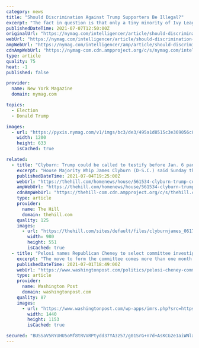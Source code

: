 ```yaml
---
category: news
title: "Should Discrimination Against Trump Supporters Be Illegal?"
excerpt: "The fact in question is that only a tiny minority of Ivy League females would consider dating a Trump supporter. This putatively appalling statistic, he argues, “reveals the predilection among many young elite Americans for progressive authoritarianism."
publishedDateTime: 2021-07-07T12:50:00Z
originalUrl: "https://nymag.com/intelligencer/article/should-discrimination-against-trump-supporters-be-illegal.html"
webUrl: "https://nymag.com/intelligencer/article/should-discrimination-against-trump-supporters-be-illegal.html"
ampWebUrl: "https://nymag.com/intelligencer/amp/article/should-discrimination-against-trump-supporters-be-illegal.html"
cdnAmpWebUrl: "https://nymag-com.cdn.ampproject.org/c/s/nymag.com/intelligencer/amp/article/should-discrimination-against-trump-supporters-be-illegal.html"
type: article
quality: 75
heat: -1
published: false

provider:
  name: New York Magazine
  domain: nymag.com

topics:
  - Election
  - Donald Trump

images:
  - url: "https://pyxis.nymag.com/v1/imgs/bc3/de3/495a1d8515c3e369056c87cf80b942991f-NI-trump.1x.rsocial.w1200.jpg"
    width: 1200
    height: 633
    isCached: true

related:
  - title: "Clyburn: Trump could be called to testify before Jan. 6 panel"
    excerpt: "House Majority Whip James Clyburn (D-S.C.) said Sunday that former President Trump could be called to testify before the new House select committee investigating the Jan."
    publishedDateTime: 2021-07-04T19:25:00Z
    webUrl: "https://thehill.com/homenews/house/561534-clyburn-trump-could-be-called-to-testify-before-capitol-riot-panel"
    ampWebUrl: "https://thehill.com/homenews/house/561534-clyburn-trump-could-be-called-to-testify-before-capitol-riot-panel?amp"
    cdnAmpWebUrl: "https://thehill-com.cdn.ampproject.org/c/s/thehill.com/homenews/house/561534-clyburn-trump-could-be-called-to-testify-before-capitol-riot-panel?amp"
    type: article
    provider:
      name: The Hill
      domain: thehill.com
    quality: 125
    images:
      - url: "https://thehill.com/sites/default/files/clyburnjames_061721gn_lead.jpg"
        width: 980
        height: 551
        isCached: true
  - title: "Pelosi names Republican Cheney to select committee investigating Jan. 6 attack on Capitol by pro-Trump mob"
    excerpt: "The move to form the committee comes more than one month after Senate Republicans blocked an effort to create an independent, bipartisan commission."
    publishedDateTime: 2021-07-01T18:49:00Z
    webUrl: "https://www.washingtonpost.com/politics/pelosi-cheney-committee-capitol-attack/2021/07/01/4a0188dc-da78-11eb-9bbb-37c30dcf9363_story.html"
    type: article
    provider:
      name: Washington Post
      domain: washingtonpost.com
    quality: 87
    images:
      - url: "https://www.washingtonpost.com/wp-apps/imrs.php?src=https://arc-anglerfish-washpost-prod-washpost.s3.amazonaws.com/public/EZBFB3G2SII6XDEHVVXSPEMMPA.jpg&w=1440"
        width: 1440
        height: 1153
        isCached: true

secured: "BUSSaV5RYUHU5oMf8tRVVRPtydd37YA3z57/g01SrG+n7d+AsKCG2e1aiWNlxT/z2GJ334yiA0jiPz+4GnjEbz2ssaGG/yXIzx2mjP1THtnJtpeG+de0Su7E0j/TSS4GpcFEu7/QtaxBrThrrU8serVqvZKz0GisuirVHn955eQde7BiRHdmnkYS/6dVVz67J/P/dAi7eAFo1Fqg5w3fBX+8xXyx73SwQWfGZQuvehksjP2cIy5AeGV2aMOTI2B/8upG4nZXIB80wm36Z8aAEd8pZOa9wLlRiZQZzGEYk3s7RWE1MxDA0myrABYd8LmkwlKsEPu8r6+sPBtnXK2hDP981bBCOZLxNflAXQ2wzcM=;UUSct5MWG1Oa6CFM2oVqEQ=="
---
```


